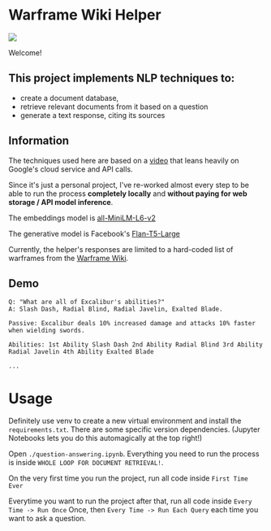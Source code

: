 # Warframe Wiki Helper
![](https://images-wixmp-ed30a86b8c4ca887773594c2.wixmp.com/f/1a8a75d4-a77e-484c-9bfe-6e25152f4f38/ddl7d2g-d1eadd9c-249b-47b0-bb48-7229ecf43842.png/v1/fill/w_1920,h_1048,q_80,strp/the_warframe_logo_by_leroyjenkins234_ddl7d2g-fullview.jpg?token=eyJ0eXAiOiJKV1QiLCJhbGciOiJIUzI1NiJ9.eyJzdWIiOiJ1cm46YXBwOjdlMGQxODg5ODIyNjQzNzNhNWYwZDQxNWVhMGQyNmUwIiwiaXNzIjoidXJuOmFwcDo3ZTBkMTg4OTgyMjY0MzczYTVmMGQ0MTVlYTBkMjZlMCIsIm9iaiI6W1t7ImhlaWdodCI6Ijw9MTA0OCIsInBhdGgiOiJcL2ZcLzFhOGE3NWQ0LWE3N2UtNDg0Yy05YmZlLTZlMjUxNTJmNGYzOFwvZGRsN2QyZy1kMWVhZGQ5Yy0yNDliLTQ3YjAtYmI0OC03MjI5ZWNmNDM4NDIucG5nIiwid2lkdGgiOiI8PTE5MjAifV1dLCJhdWQiOlsidXJuOnNlcnZpY2U6aW1hZ2Uub3BlcmF0aW9ucyJdfQ.I17VNV68G84VuidjkvF0RIVLOFtL3Z5YMy627zGBWOY)

Welcome!

## This project implements NLP techniques to:
- create a document database,
- retrieve relevant documents from it based on a question
- generate a text response, citing its sources

## Information
The techniques used here are based on a [video](https://youtu.be/inAY6M6UUkk?si=arSxHpOkYaLjHMzA) that leans heavily on Google's cloud service and API calls.

Since it's just a personal project, I've re-worked almost every step to be able to run the process **completely locally** and **without paying for web storage / API model inference**.

The embeddings model is [all-MiniLM-L6-v2](https://huggingface.co/sentence-transformers/all-MiniLM-L6-v2)

The generative model is Facebook's [Flan-T5-Large](https://huggingface.co/google/flan-t5-large)

Currently, the helper's responses are limited to a hard-coded list of warframes from the [Warframe Wiki](https://warframe.fandom.com/wiki/Warframes).

## Demo
```
Q: "What are all of Excalibur's abilities?"
A: Slash Dash, Radial Blind, Radial Javelin, Exalted Blade.

Passive: Excalibur deals 10% increased damage and attacks 10% faster when wielding swords.

Abilities: 1st Ability Slash Dash 2nd Ability Radial Blind 3rd Ability Radial Javelin 4th Ability Exalted Blade

...
```

# Usage
Definitely use venv to create a new virtual environment and install the ```requirements.txt```. There are some specific version dependencies. (Jupyter Notebooks lets you do this automagically at the top right!)

Open  ```./question-answering.ipynb```. Everything you need to run the process is inside ```WHOLE LOOP FOR DOCUMENT RETRIEVAL!```.

On the very first time you run the project, run all code inside ```First Time Ever```

Everytime you want to run the project after that, run all code inside ```Every Time -> Run Once``` Once, then ```Every Time -> Run Each Query``` each time you want to ask a question.
